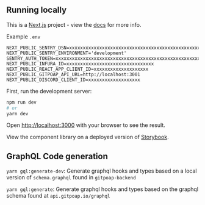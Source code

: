 
## Running locally
This is a [Next.js](https://nextjs.org/) project - view the [docs](https://nextjs.org/docs/getting-started) for more info.

Example `.env`
```
NEXT_PUBLIC_SENTRY_DSN=xxxxxxxxxxxxxxxxxxxxxxxxxxxxxxxxxxxxxxxxxxxxxxxxxxxxxxxxxxxxxxxxxxxxxxxxxx
NEXT_PUBLIC_SENTRY_ENVIRONMENT='development'
SENTRY_AUTH_TOKEN=xxxxxxxxxxxxxxxxxxxxxxxxxxxxxxxxxxxxxxxxxxxxxxxxxxxxxxxxxxxxxxxx
NEXT_PUBLIC_INFURA_ID=xxxxxxxxxxxxxxxxxxxxxxxxxxxxxxxx
NEXT_PUBLIC_REACT_APP_CLIENT_ID=xxxxxxxxxxxxxxxxxxxx
NEXT_PUBLIC_GITPOAP_API_URL=http://localhost:3001
NEXT_PUBLIC_DISCORD_CLIENT_ID=xxxxxxxxxxxxxxxxxxx
```

First, run the development server:

```bash
npm run dev
# or
yarn dev
```

Open [http://localhost:3000](http://localhost:3000) with your browser to see the result.

View the component library on a deployed version of [Storybook](https://gitpoap-fe-storybook.vercel.app/?path=/story/button--primary0).

## GraphQL Code generation

`yarn gql:generate-dev`: Generate graphql hooks and types based on a local version of `schema.graphql` found in `gitpoap-backend`

`yarn gql:generate`: Generate graphql hooks and types based on the graphql schema found at `api.gitpoap.io/graphql`
